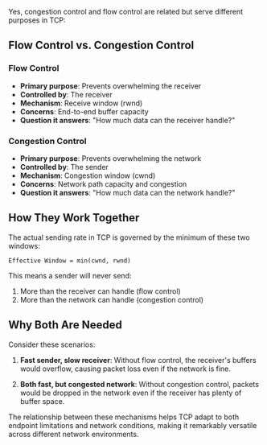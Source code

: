 Yes, congestion control and flow control are related but serve different purposes in TCP:

## Flow Control vs. Congestion Control

### Flow Control

- **Primary purpose**: Prevents overwhelming the receiver
- **Controlled by**: The receiver
- **Mechanism**: Receive window (rwnd)
- **Concerns**: End-to-end buffer capacity
- **Question it answers**: "How much data can the receiver handle?"

### Congestion Control

- **Primary purpose**: Prevents overwhelming the network
- **Controlled by**: The sender
- **Mechanism**: Congestion window (cwnd)
- **Concerns**: Network path capacity and congestion
- **Question it answers**: "How much data can the network handle?"

## How They Work Together

The actual sending rate in TCP is governed by the minimum of these two windows:

```
Effective Window = min(cwnd, rwnd)
```

This means a sender will never send:

1. More than the receiver can handle (flow control)
2. More than the network can handle (congestion control)

## Why Both Are Needed

Consider these scenarios:

1. **Fast sender, slow receiver**: Without flow control, the receiver's buffers would overflow, causing packet loss even if the network is fine.

2. **Both fast, but congested network**: Without congestion control, packets would be dropped in the network even if the receiver has plenty of buffer space.

The relationship between these mechanisms helps TCP adapt to both endpoint limitations and network conditions, making it remarkably versatile across different network environments.
